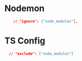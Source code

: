 # Nodemon
```json
    // "ignore": ["node_modules"],
```

# TS Config
```json
  // "exclude": ["node_modules"] 
```